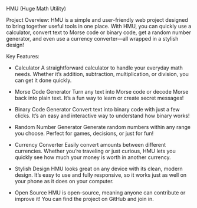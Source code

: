 HMU (Huge Math Utility)

Project Overview: HMU is a simple and user-friendly web project designed to bring together useful tools in one place. With HMU, you can quickly use a calculator, convert text to Morse code or binary code, get a random number generator, and even use a currency converter—all wrapped in a stylish design!

Key Features:

-    Calculator
    A straightforward calculator to handle your everyday math needs. Whether it’s addition, subtraction, multiplication, or division, you can get it done quickly.

 -   Morse Code Generator
    Turn any text into Morse code or decode Morse back into plain text. It’s a fun way to learn or create secret messages!

 -   Binary Code Generator
    Convert text into binary code with just a few clicks. It’s an easy and interactive way to understand how binary works!

-    Random Number Generator
    Generate random numbers within any range you choose. Perfect for games, decisions, or just for fun!

  -  Currency Converter
     Easily convert amounts between different currencies. Whether you’re traveling or just curious, HMU lets you quickly see how much your money is worth in another currency.

   - Stylish Design
    HMU looks great on any device with its clean, modern design. It’s easy to use and fully responsive, so it works just as well on your phone as it does on your computer.

   - Open Source
    HMU is open-source, meaning anyone can contribute or improve it! You can find the project on GitHub and join in.
